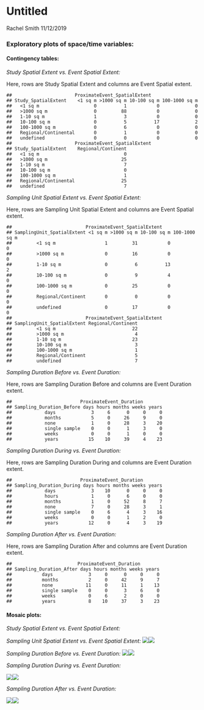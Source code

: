 Untitled
================
Rachel Smith
11/12/2019

### Exploratory plots of space/time variables:

#### Contingency tables:

*Study Spatial Extent vs. Event Spatial Extent:*

Here, rows are Study Spatial Extent and columns are Event Spatial
extent.

    ##                       ProximateEvent_SpatialExtent
    ## Study_SpatialExtent    <1 sq m >1000 sq m 10-100 sq m 100-1000 sq m
    ##   <1 sq m                    0          1           0             0
    ##   >1000 sq m                 0         88           0             0
    ##   1-10 sq m                  1          3           0             0
    ##   10-100 sq m                0          5          17             2
    ##   100-1000 sq m              0          6           0             0
    ##   Regional/Continental       0          1           0             0
    ##   undefined                  0          0           0             0
    ##                       ProximateEvent_SpatialExtent
    ## Study_SpatialExtent    Regional/Continent
    ##   <1 sq m                               0
    ##   >1000 sq m                           25
    ##   1-10 sq m                             7
    ##   10-100 sq m                           0
    ##   100-1000 sq m                         1
    ##   Regional/Continental                 25
    ##   undefined                             7

*Sampling Unit Spatial Extent vs. Event Spatial Extent:*

Here, rows are Sampling Unit Spatial Extent and columns are Event
Spatial extent.

    ##                           ProximateEvent_SpatialExtent
    ## SamplingUnit_SpatialExtent <1 sq m >1000 sq m 10-100 sq m 100-1000 sq m
    ##         <1 sq m                  1         31           0             0
    ##         >1000 sq m               0         16           0             0
    ##         1-10 sq m                0          6          13             2
    ##         10-100 sq m              0          9           4             0
    ##         100-1000 sq m            0         25           0             0
    ##         Regional/Continent       0          0           0             0
    ##         undefined                0         17           0             0
    ##                           ProximateEvent_SpatialExtent
    ## SamplingUnit_SpatialExtent Regional/Continent
    ##         <1 sq m                            22
    ##         >1000 sq m                          4
    ##         1-10 sq m                          23
    ##         10-100 sq m                         3
    ##         100-1000 sq m                       1
    ##         Regional/Continent                  5
    ##         undefined                           7

*Sampling Duration Before vs. Event Duration:*

Here, rows are Sampling Duration Before and columns are Event Duration
extent.

    ##                         ProximateEvent_Duration
    ## Sampling_Duration_Before days hours months weeks years
    ##            days             3     6      0     0     0
    ##            months           5     0     26     9     0
    ##            none             1     0     28     3    20
    ##            single sample    0     0      1     3     0
    ##            weeks            0     0      1     0     0
    ##            years           15    10     39     4    23

*Sampling Duration During vs. Event Duration:*

Here, rows are Sampling Duration During and columns are Event Duration
extent.

    ##                         ProximateEvent_Duration
    ## Sampling_Duration_During days hours months weeks years
    ##            days             3    10      0     0     0
    ##            hours            1     0      6     0     0
    ##            months           1     0     52     8     7
    ##            none             7     0     28     3     1
    ##            single sample    0     6      4     3    16
    ##            weeks            0     0      1     2     0
    ##            years           12     0      4     3    19

*Sampling Duration After vs. Event Duration:*

Here, rows are Sampling Duration After and columns are Event Duration
extent.

    ##                        ProximateEvent_Duration
    ## Sampling_Duration_After days hours months weeks years
    ##           days             3     0      0     0     0
    ##           months           2     0     42     9     7
    ##           none            11     0     11     1    13
    ##           single sample    0     0      3     6     0
    ##           weeks            0     6      2     0     0
    ##           years            8    10     37     3    23

#### Mosaic plots:

*Study Spatial Extent vs. Event Spatial Extent:*

*Sampling Unit Spatial Extent vs. Event Spatial Extent:*
![](time_spatial_figures_files/figure-gfm/sample1-1.png)<!-- -->![](time_spatial_figures_files/figure-gfm/sample1-2.png)<!-- -->

*Sampling Duration Before vs. Event Duration:*
![](time_spatial_figures_files/figure-gfm/before1-1.png)<!-- -->![](time_spatial_figures_files/figure-gfm/before1-2.png)<!-- -->

*Sampling Duration During vs. Event
Duration:*

![](time_spatial_figures_files/figure-gfm/during1-1.png)<!-- -->![](time_spatial_figures_files/figure-gfm/during1-2.png)<!-- -->

*Sampling Duration After vs. Event
Duration:*

![](time_spatial_figures_files/figure-gfm/after1-1.png)<!-- -->![](time_spatial_figures_files/figure-gfm/after1-2.png)<!-- -->
